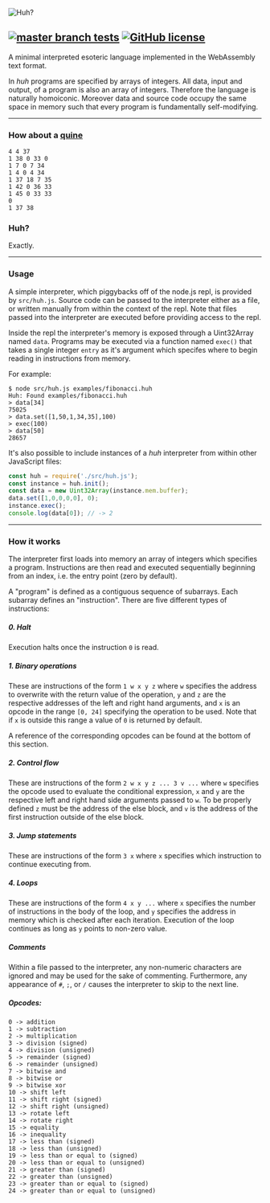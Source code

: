 ![Huh?](https://i.ibb.co/R06cZQ8/34174253.png)

[![master branch tests](https://img.shields.io/travis/r-ba/huh/master.svg?label=master%20branch)](https://travis-ci.com/r-ba/huh)
[![GitHub license](https://img.shields.io/badge/License-MIT-blue.svg)](https://raw.githubusercontent.com/r-ba/huh/master/LICENSE)
---

A minimal interpreted esoteric language implemented in the WebAssembly text format.

In *huh* programs are specified by arrays of integers. All data, input and output, of a program is also an array of integers. Therefore the language is naturally homoiconic. Moreover data and source code occupy the same space in memory such that every program is fundamentally self-modifying.

---

### How about a [quine](https://en.wikipedia.org/wiki/Quine_%28computing%29)

```
4 4 37
1 38 0 33 0
1 7 0 7 34
1 4 0 4 34
1 37 18 7 35
1 42 0 36 33
1 45 0 33 33
0
1 37 38
```

### Huh?
Exactly.

---

### Usage

A simple interpreter, which piggybacks off of the node.js repl, is provided by `src/huh.js`. Source code can be passed to the interpreter either as a file, or written manually from within the context of the repl. Note that files passed into the interpreter are executed before providing access to the repl.


Inside the repl the interpreter's memory is exposed through a Uint32Array named `data`. Programs may be executed via a function named `exec()` that takes a single integer `entry` as it's argument which specifes where to begin reading in instructions from memory.

For example:
```
$ node src/huh.js examples/fibonacci.huh
Huh: Found examples/fibonacci.huh
> data[34]
75025
> data.set([1,50,1,34,35],100)
> exec(100)
> data[50]
28657
```

It's also possible to include instances of a *huh* interpreter from within other JavaScript files:
```js
const huh = require('./src/huh.js');
const instance = huh.init();
const data = new Uint32Array(instance.mem.buffer);
data.set([1,0,0,0,0], 0);
instance.exec();
console.log(data[0]); // -> 2
```

---

### How it works

The interpreter first loads into memory an array of integers which specifies a program. Instructions are then read and executed sequentially beginning from an index, i.e. the entry point (zero by default).

A "program" is defined as a contiguous sequence of subarrays. Each subarray defines an "instruction". There are five different types of instructions:

##### *0. Halt*

Execution halts once the instruction `0` is read.


##### *1. Binary operations*

These are instructions of the form `1 w x y z` where `w` specifies the address to overwrite with the return value of the operation, `y` and `z` are the respective addresses of the left and right hand arguments, and `x` is an opcode in the range `[0, 24]` specifying the operation to be used. Note that if `x` is outside this range a value of `0` is returned by default.

A reference of the corresponding opcodes can be found at the bottom of this section.

##### *2. Control flow*

These are instructions of the form `2 w x y z ... 3 v ...` where `w` specifies the opcode used to evaluate the conditional expression, `x` and `y` are the respective left and right hand side arguments passed to `w`. To be properly defined `z` must be the address of the else block, and `v` is the address of the first instruction outside of the else block.

##### *3. Jump statements*

These are instructions of the form `3 x` where `x` specifies which instruction to continue executing from.

##### *4. Loops*

These are instructions of the form `4 x y ...` where `x` specifies the number of instructions in the body of the loop, and `y` specifies the address in memory which is checked after each iteration. Execution of the loop continues as long as `y` points to non-zero value.

##### Comments

Within a file passed to the interpreter, any non-numeric characters are ignored and may be used for the sake of commenting. Furthermore, any appearance of `#`, `;`, or `/` causes the interpreter to skip to the next line.

##### Opcodes:
```
0 -> addition
1 -> subtraction
2 -> multiplication
3 -> division (signed)
4 -> division (unsigned)
5 -> remainder (signed)
6 -> remainder (unsigned)
7 -> bitwise and
8 -> bitwise or
9 -> bitwise xor
10 -> shift left
11 -> shift right (signed)
12 -> shift right (unsigned)
13 -> rotate left
14 -> rotate right
15 -> equality
16 -> inequality
17 -> less than (signed)
18 -> less than (unsigned)
19 -> less than or equal to (signed)
20 -> less than or equal to (unsigned)
21 -> greater than (signed)
22 -> greater than (unsigned)
23 -> greater than or equal to (signed)
24 -> greater than or equal to (unsigned)
```
